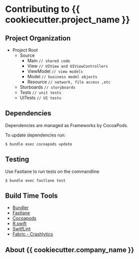 # Contributing to {{ cookiecutter.project_name }} #

## Project Organization

- Project Root
  - Source
    - Main `// shared code`
    - View `// UIView and UIViewControllers`
    - ViewModel `// view models`
    - Model `// business model objects`
    - Resource `// network, file access ,etc`
  - Storboards `// storyboards`
  - Tests `// unit tests`
  - UITests `// UI tests`

## Dependencies

Dependencies are managed as Frameworks by CocoaPods. 

To update dependencies run:

`$ bundle exec cocoapods update`

## Testing 

Use Fastlane to run tests on the commandline

`$ bundle exec fastlane test`

## Build Time Tools

- [Bundler](http://bundler.io)
- [Fastlane](https://fastlane.tools)
- [Cocoapods](https://cocoapods.org)
- [R.swift](https://github.com/mac-cain13/R.swift)
- [SwitfLint](https://github.com/realm/SwiftLint)
- [Fabric - Crashlytics](https://crashlytics.com)


## About {{ cookiecutter.company_name }}
